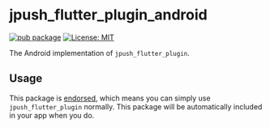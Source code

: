 # jpush_flutter_plugin_android

[![pub package][pkg_logo_link]][pkg_link]
[![License: MIT][license_badge]][license_link]

The Android implementation of `jpush_flutter_plugin`.

## Usage

This package is [endorsed][endorsed_link], which means you can simply use `jpush_flutter_plugin`
normally. This package will be automatically included in your app when you do.

[endorsed_link]: https://flutter.dev/docs/development/packages-and-plugins/developing-packages#endorsed-federated-plugin
[license_badge]: https://img.shields.io/badge/license-MIT-blue.svg
[license_link]: https://opensource.org/licenses/MIT
[pkg_logo_link]: https://img.shields.io/pub/v/jpush_flutter_plugin_android.svg
[pkg_link]: https://pub.dev/packages/jpush_flutter_plugin_android
